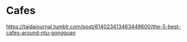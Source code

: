 # Cafes

https://taidajournal.tumblr.com/post/614023413463449600/the-5-best-cafes-around-ntu-gongguan
